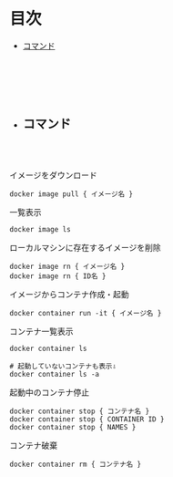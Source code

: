 # 目次

- [コマンド](#command)

<br><br><br><br>

<a name="command"></a>
 - ## コマンド

<br><br>

イメージをダウンロード
```docker:docker
docker image pull { イメージ名 }
```


一覧表示
```docker:docker
docker image ls
```


ローカルマシンに存在するイメージを削除
```docker:docker
docker image rn { イメージ名 }
docker image rn { ID名 }
```


イメージからコンテナ作成・起動
```docker:docker
docker container run -it { イメージ名 }
```


コンテナ一覧表示
```docker:docker
docker container ls

# 起動していないコンテナも表示⇩
docker container ls -a 
```


起動中のコンテナ停止
```docker:docker
docker container stop { コンテナ名 }
docker container stop { CONTAINER ID }
docker container stop { NAMES }
```


コンテナ破棄
```docker:docker
docker container rm { コンテナ名 }
```
